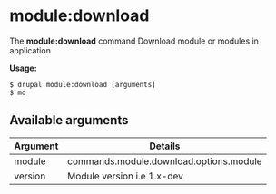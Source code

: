 # module:download
The **module:download** command Download module or modules in application

**Usage:**
```
$ drupal module:download [arguments] 
$ md  
```

## Available arguments
Argument | Details
---------|-------------
module | commands.module.download.options.module
version | Module version i.e 1.x-dev
